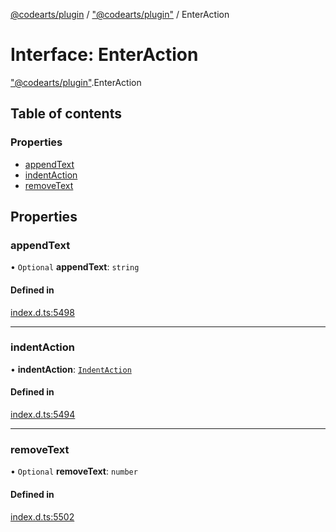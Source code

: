 [@codearts/plugin](../README.md) / ["@codearts/plugin"](../modules/_codearts_plugin_.md) / EnterAction

# Interface: EnterAction

["@codearts/plugin"](../modules/_codearts_plugin_.md).EnterAction

## Table of contents

### Properties

- [appendText](codearts_plugin_.EnterAction.md#appendtext)
- [indentAction](codearts_plugin_.EnterAction.md#indentaction)
- [removeText](codearts_plugin_.EnterAction.md#removetext)

## Properties

### appendText

• `Optional` **appendText**: `string`

#### Defined in

[index.d.ts:5498](https://github.com/huaweicloud/cloudide-plugin-api/blob/d4de966/index.d.ts#L5498)

___

### indentAction

• **indentAction**: [`IndentAction`](../enums/codearts_plugin_.IndentAction.md)

#### Defined in

[index.d.ts:5494](https://github.com/huaweicloud/cloudide-plugin-api/blob/d4de966/index.d.ts#L5494)

___

### removeText

• `Optional` **removeText**: `number`

#### Defined in

[index.d.ts:5502](https://github.com/huaweicloud/cloudide-plugin-api/blob/d4de966/index.d.ts#L5502)
